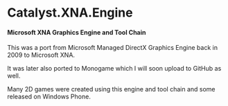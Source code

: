 # Catalyst.XNA.Engine
#### Microsoft XNA Graphics Engine and Tool Chain

This was a port from Microsoft Managed DirectX Graphics Engine back in 2009 to Microsoft XNA.

It was later also ported to Monogame which I will soon upload to GitHub as well.

Many 2D games were created using this engine and tool chain and some released on Windows Phone.
